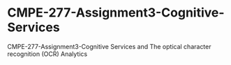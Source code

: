 # CMPE-277-Assignment3-Cognitive-Services
CMPE-277-Assignment3-Cognitive Services and The optical character recognition (OCR) Analytics
